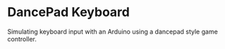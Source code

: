 DancePad Keyboard
=================

Simulating keyboard input with
an Arduino using a dancepad style
game controller.
